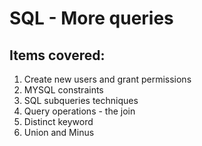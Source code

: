 <h1>SQL - More queries</h1>
<h2>Items covered:</h2>
<ol>
<li>Create new users and grant permissions</li>
<li>MYSQL constraints</li>
<li>SQL subqueries techniques</li>
<li>Query operations - the join</li>
<li>Distinct keyword</li>
<li>Union and Minus</li>
</ol>
